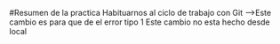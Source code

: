 #Resumen de la practica
Habituarnos al ciclo de trabajo con Git
-->Este cambio es para que de el error tipo 1
Este cambio no esta hecho desde local
